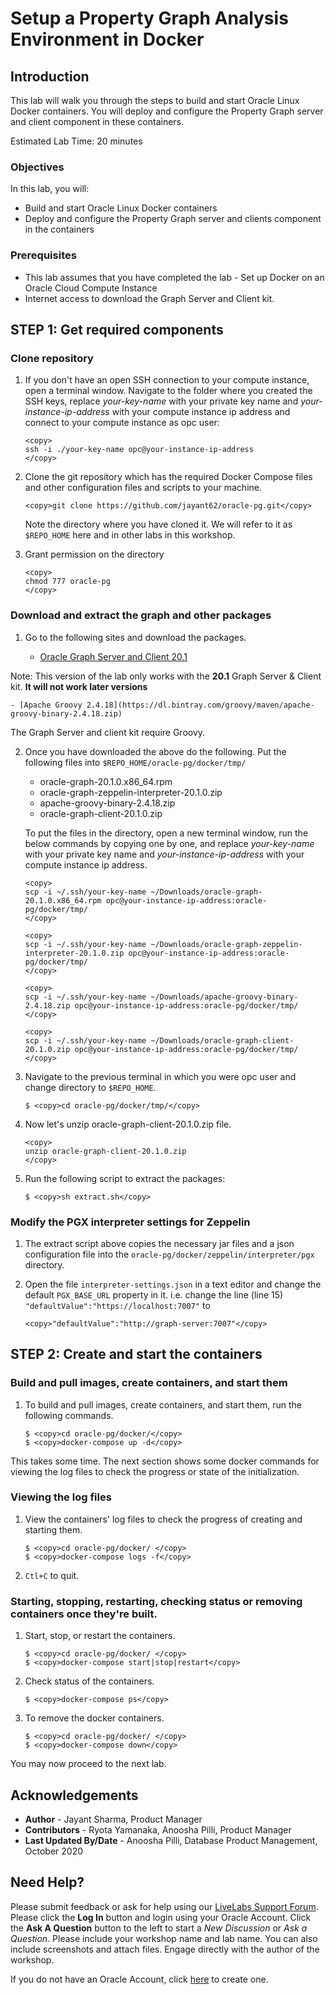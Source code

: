 # Setup a Property Graph Analysis Environment in Docker

## Introduction

This lab will walk you through the steps to build and start Oracle Linux Docker containers. You will deploy and configure the Property Graph server and client component in these containers.

Estimated Lab Time: 20 minutes

### Objectives

In this lab, you will:
* Build and start Oracle Linux Docker containers
* Deploy and configure the Property Graph server and clients component in the containers

### Prerequisites

* This lab assumes that you have completed the lab - Set up Docker on an Oracle Cloud Compute Instance
* Internet access to download the Graph Server and Client kit.

## **STEP 1:** Get required components

### Clone repository

1. If you don't have an open SSH connection to your compute instance, open a terminal window. Navigate to the folder where you created the SSH keys, replace *your-key-name* with your private key name and *your-instance-ip-address* with your compute instance ip address and connect to your compute instance as opc user:

    ```
    <copy>
    ssh -i ./your-key-name opc@your-instance-ip-address
    </copy>
    ```

2. Clone the git repository which has the required Docker Compose files and other configuration files and scripts to your machine.

    ```
    <copy>git clone https://github.com/jayant62/oracle-pg.git</copy>
    ```

    Note the directory where you have cloned it. We will refer to it as `$REPO_HOME` here and in other labs in this workshop.

3. Grant permission on the directory

    ```
    <copy>
    chmod 777 oracle-pg
    </copy>
    ```

### Download and extract the graph and other packages

1. Go to the following sites and download the packages.

    - [Oracle Graph Server and Client 20.1](https://www.oracle.com/database/technologies/spatialandgraph/property-graph-features/graph-server-and-client/graph-server-and-client-downloads.html)

  Note: This version of the lab only works with the **20.1** Graph Server & Client kit. **It will not work later versions**

    - [Apache Groovy 2.4.18](https://dl.bintray.com/groovy/maven/apache-groovy-binary-2.4.18.zip)

  The Graph Server and client kit require Groovy.

2. Once you have downloaded the above do the following.
Put the following files into `$REPO_HOME/oracle-pg/docker/tmp/`

    - oracle-graph-20.1.0.x86_64.rpm
    - oracle-graph-zeppelin-interpreter-20.1.0.zip
    - apache-groovy-binary-2.4.18.zip
    - oracle-graph-client-20.1.0.zip

    To put the files in the directory, open a new terminal window, run the below commands by copying one by one, and replace *your-key-name* with your private key name and *your-instance-ip-address* with your compute instance ip address.

    ```
    <copy>
    scp -i ~/.ssh/your-key-name ~/Downloads/oracle-graph-20.1.0.x86_64.rpm opc@your-instance-ip-address:oracle-pg/docker/tmp/
    </copy>
    ```

    ```
    <copy>
    scp -i ~/.ssh/your-key-name ~/Downloads/oracle-graph-zeppelin-interpreter-20.1.0.zip opc@your-instance-ip-address:oracle-pg/docker/tmp/
    </copy>
    ```

    ```
    <copy>
    scp -i ~/.ssh/your-key-name ~/Downloads/apache-groovy-binary-2.4.18.zip opc@your-instance-ip-address:oracle-pg/docker/tmp/
    </copy>
    ```

    ```
    <copy>
    scp -i ~/.ssh/your-key-name ~/Downloads/oracle-graph-client-20.1.0.zip opc@your-instance-ip-address:oracle-pg/docker/tmp/
    </copy>
    ```

3. Navigate to the previous terminal in which you were opc user and change directory to `$REPO_HOME`.

    ```
    $ <copy>cd oracle-pg/docker/tmp/</copy>
    ```

4. Now let's unzip oracle-graph-client-20.1.0.zip file.

    ```
    <copy>
    unzip oracle-graph-client-20.1.0.zip
    </copy>
    ```

5. Run the following script to extract the packages:

    ```
    $ <copy>sh extract.sh</copy>
    ```

### Modify the PGX interpreter settings for Zeppelin

1. The extract script above copies the necessary jar files and a json configuration file into the `oracle-pg/docker/zeppelin/interpreter/pgx` directory.

2. Open the file `interpreter-settings.json` in a text editor and change the default `PGX_BASE_URL` property in it. i.e. change the line (line 15)
` "defaultValue":"https://localhost:7007" `
to

    ```
    <copy>"defaultValue":"http://graph-server:7007"</copy>
    ```

## **STEP 2:** Create and start the containers

### Build and pull images, create containers, and start them

1. To build and pull images, create containers, and start them, run the following commands.

    ```
    $ <copy>cd oracle-pg/docker/</copy>
    $ <copy>docker-compose up -d</copy>
    ```

  This takes some time. The next section shows some docker commands for viewing the log files to check the progress or state of the initialization.

### Viewing the log files

1. View the containers' log files to check the progress of creating and starting them.

    ```
    $ <copy>cd oracle-pg/docker/ </copy>
    $ <copy>docker-compose logs -f</copy>
    ```

2. `Ctl+C` to quit.

### Starting, stopping, restarting, checking status or removing containers once they're built.

1. Start, stop, or restart the containers.

    ```
    $ <copy>cd oracle-pg/docker/ </copy>
    $ <copy>docker-compose start|stop|restart</copy>
    ```

2. Check status of the containers.

    ```
    $ <copy>docker-compose ps</copy>
    ```

3. To remove the docker containers.

    ```
    $ <copy>cd oracle-pg/docker/ </copy>
    $ <copy>docker-compose down</copy>
    ```

You may now proceed to the next lab.

## Acknowledgements ##

* **Author** - Jayant Sharma, Product Manager
* **Contributors** - Ryota Yamanaka, Anoosha Pilli, Product Manager
* **Last Updated By/Date** - Anoosha Pilli, Database Product Management, October 2020

## Need Help?
Please submit feedback or ask for help using our [LiveLabs Support Forum](https://community.oracle.com/tech/developers/categories/oracle-graph). Please click the **Log In** button and login using your Oracle Account. Click the **Ask A Question** button to the left to start a *New Discussion* or *Ask a Question*.  Please include your workshop name and lab name.  You can also include screenshots and attach files.  Engage directly with the author of the workshop.

If you do not have an Oracle Account, click [here](https://profile.oracle.com/myprofile/account/create-account.jspx) to create one.
